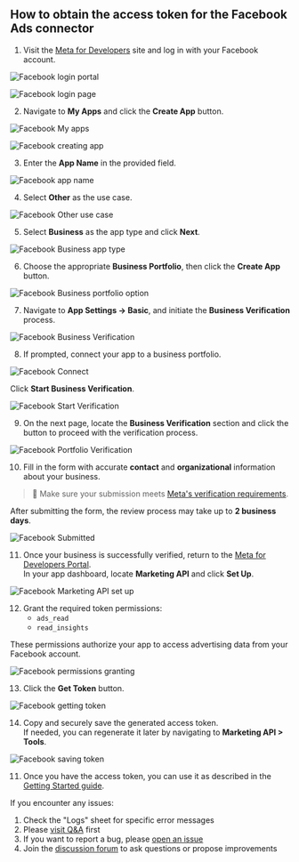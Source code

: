 ## How to obtain the access token for the Facebook Ads connector

1. Visit the [Meta for Developers](https://developers.facebook.com/) site and log in with your Facebook account.

![Facebook login portal](/src/Integrations/FacebookMarketing/res/facebook_login_portal.png)

![Facebook login page](/src/Integrations/FacebookMarketing/res/facebook_login.png)

2. Navigate to **My Apps** and click the **Create App** button.

![Facebook My apps](/src/Integrations/FacebookMarketing/res/facebook_myapps.png)

![Facebook creating app](/src/Integrations/FacebookMarketing/res/facebook_createapp.png)

3. Enter the **App Name** in the provided field.

![Facebook app name](/src/Integrations/FacebookMarketing/res/facebook_appname.png)

4. Select **Other** as the use case.  

![Facebook Other use case](/src/Integrations/FacebookMarketing/res/facebook_other.png)

5. Select **Business** as the app type and click **Next**.  

![Facebook Business app type](/src/Integrations/FacebookMarketing/res/facebook_business.png)

6. Choose the appropriate **Business Portfolio**, then click the **Create App** button.  

![Facebook Business portfolio option](/src/Integrations/FacebookMarketing/res/facebook_portfolio.png)

7. Navigate to **App Settings → Basic**, and initiate the **Business Verification** process. 

![Facebook Business Verification](/src/Integrations/FacebookMarketing/res/facebook_verification.png)

8. If prompted, connect your app to a business portfolio. 

![Facebook Connect](/src/Integrations/FacebookMarketing/res/facebook_connect.png)

Click **Start Business Verification**.  

![Facebook Start Verification](/src/Integrations/FacebookMarketing/res/facebook_start_verification.png)

9. On the next page, locate the **Business Verification** section and click the button to proceed with the verification process.  

![Facebook Portfolio Verification](/src/Integrations/FacebookMarketing/res/facebook_portver.png)

10. Fill in the form with accurate **contact** and **organizational** information about your business.

> 📌 Make sure your submission meets [Meta's verification requirements](https://business.facebook.com/business/help/159334372093366).

After submitting the form, the review process may take up to **2 business days**.  

![Facebook Submitted](/src/Integrations/FacebookMarketing/res/facebook_submitted.png)

11. Once your business is successfully verified, return to the [Meta for Developers Portal](https://developers.facebook.com/).  
In your app dashboard, locate **Marketing API** and click **Set Up**.  

![Facebook Marketing API set up](/src/Integrations/FacebookMarketing/res/facebook_setup.png)

12. Grant the required token permissions: 
    - `ads_read`  
    - `read_insights`  
   
   These permissions authorize your app to access advertising data from your Facebook account.  

![Facebook permissions granting](/src/Integrations/FacebookMarketing/res/facebook_checkbox.png)

13. Click the **Get Token** button.

![Facebook getting token](/src/Integrations/FacebookMarketing/res/facebook_gettoken.png)

14. Copy and securely save the generated access token.  
    If needed, you can regenerate it later by navigating to **Marketing API > Tools**.

![Facebook saving token](/src/Integrations/FacebookMarketing/res/facebook_token.png)

11. Once you have the access token, you can use it as described in the [Getting Started guide](/src/Integrations/FacebookMarketing/GETTING_STARTED.md).

If you encounter any issues:

1. Check the "Logs" sheet for specific error messages
2. Please [visit Q&A](https://github.com/OWOX/owox-data-marts/discussions/categories/q-a) first
3. If you want to report a bug, please [open an issue](https://github.com/OWOX/owox-data-marts/issues)
4. Join the [discussion forum](https://github.com/OWOX/owox-data-marts/discussions) to ask questions or propose improvements 